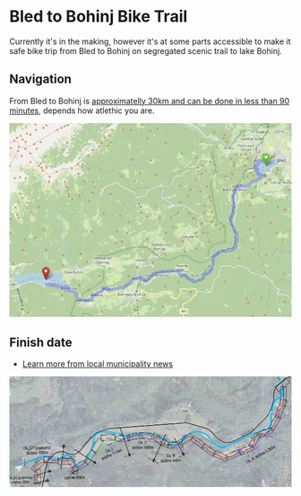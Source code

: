 # Bled to Bohinj Bike Trail

Currently it's in the making, however it's at some parts accessible to make it safe bike trip from Bled to Bohinj on segregated scenic trail to lake Bohinj. 

Navigation
---
From Bled to Bohinj is [approximatelly 30km and can be done in less than 90 minutes](https://www.openstreetmap.org/directions?engine=graphhopper_bicycle&route=46.3639%2C14.0938%3B46.2823%2C13.8645#map=12/46.3040/14.0137), depends how atlethic you are.

![bled_bohinj_bike_trail_osm](pics/bled_bohinj_bike_openstreetmap.png.webp)


Finish date
---
- [Learn more from local municipality news](https://obcina.bohinj.si/objava/114703)

![bled_bohinj_bike_trail](pics/bled_bohinj_bike_trail.jpg.webp)